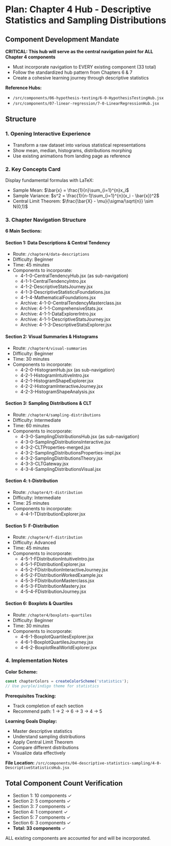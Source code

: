 # Plan: Chapter 4 Hub - Descriptive Statistics and Sampling Distributions

## Component Development Mandate

**CRITICAL: This hub will serve as the central navigation point for ALL Chapter 4 components**
- Must incorporate navigation to EVERY existing component (33 total)
- Follow the standardized hub pattern from Chapters 6 & 7
- Create a cohesive learning journey through descriptive statistics

**Reference Hubs:**
- `/src/components/06-hypothesis-testing/6-0-HypothesisTestingHub.jsx`
- `/src/components/07-linear-regression/7-0-LinearRegressionHub.jsx`

## Structure

### 1. Opening Interactive Experience
- Transform a raw dataset into various statistical representations
- Show mean, median, histograms, distributions morphing
- Use existing animations from landing page as reference

### 2. Key Concepts Card
Display fundamental formulas with LaTeX:
- Sample Mean: $\bar{x} = \frac{1}{n}\sum_{i=1}^{n}x_i$
- Sample Variance: $s^2 = \frac{1}{n-1}\sum_{i=1}^{n}(x_i - \bar{x})^2$
- Central Limit Theorem: $\frac{\bar{X} - \mu}{\sigma/\sqrt{n}} \sim N(0,1)$

### 3. Chapter Navigation Structure

**6 Main Sections:**

#### Section 1: Data Descriptions & Central Tendency
- Route: `/chapter4/data-descriptions`
- Difficulty: Beginner
- Time: 45 minutes
- Components to incorporate:
  - 4-1-0-CentralTendencyHub.jsx (as sub-navigation)
  - 4-1-1-CentralTendencyIntro.jsx
  - 4-1-2-DescriptiveStatsJourney.jsx
  - 4-1-3-DescriptiveStatisticsFoundations.jsx
  - 4-1-4-MathematicalFoundations.jsx
  - Archive: 4-1-0-CentralTendencyMasterclass.jsx
  - Archive: 4-1-1-ComprehensiveStats.jsx
  - Archive: 4-1-1-DataExplorerIntro.jsx
  - Archive: 4-1-1-DescriptiveStatsJourney.jsx
  - Archive: 4-1-3-DescriptiveStatsExplorer.jsx

#### Section 2: Visual Summaries & Histograms
- Route: `/chapter4/visual-summaries`
- Difficulty: Beginner
- Time: 30 minutes
- Components to incorporate:
  - 4-2-0-HistogramHub.jsx (as sub-navigation)
  - 4-2-1-HistogramIntuitiveIntro.jsx
  - 4-2-1-HistogramShapeExplorer.jsx
  - 4-2-2-HistogramInteractiveJourney.jsx
  - 4-2-3-HistogramShapeAnalysis.jsx

#### Section 3: Sampling Distributions & CLT
- Route: `/chapter4/sampling-distributions`
- Difficulty: Intermediate
- Time: 60 minutes
- Components to incorporate:
  - 4-3-0-SamplingDistributionsHub.jsx (as sub-navigation)
  - 4-3-0-SamplingDistributionsInteractive.jsx
  - 4-3-2-CLTProperties-merged.jsx
  - 4-3-2-SamplingDistributionsProperties-impl.jsx
  - 4-3-2-SamplingDistributionsTheory.jsx
  - 4-3-3-CLTGateway.jsx
  - 4-3-4-SamplingDistributionsVisual.jsx

#### Section 4: t-Distribution
- Route: `/chapter4/t-distribution`
- Difficulty: Intermediate
- Time: 25 minutes
- Components to incorporate:
  - 4-4-1-TDistributionExplorer.jsx

#### Section 5: F-Distribution
- Route: `/chapter4/f-distribution`
- Difficulty: Advanced
- Time: 45 minutes
- Components to incorporate:
  - 4-5-1-FDistributionIntuitiveIntro.jsx
  - 4-5-1-FDistributionExplorer.jsx
  - 4-5-2-FDistributionInteractiveJourney.jsx
  - 4-5-2-FDistributionWorkedExample.jsx
  - 4-5-3-FDistributionMasterclass.jsx
  - 4-5-3-FDistributionMastery.jsx
  - 4-5-4-FDistributionJourney.jsx

#### Section 6: Boxplots & Quartiles
- Route: `/chapter4/boxplots-quartiles`
- Difficulty: Beginner
- Time: 30 minutes
- Components to incorporate:
  - 4-6-1-BoxplotQuartilesExplorer.jsx
  - 4-6-1-BoxplotQuartilesJourney.jsx
  - 4-6-2-BoxplotRealWorldExplorer.jsx

### 4. Implementation Notes

**Color Scheme:**
```javascript
const chapterColors = createColorScheme('statistics');
// Use purple/indigo theme for statistics
```

**Prerequisites Tracking:**
- Track completion of each section
- Recommend path: 1 → 2 → 6 → 3 → 4 → 5

**Learning Goals Display:**
- Master descriptive statistics
- Understand sampling distributions
- Apply Central Limit Theorem
- Compare different distributions
- Visualize data effectively

**File Location:** `/src/components/04-descriptive-statistics-sampling/4-0-DescriptiveStatisticsHub.jsx`

## Total Component Count Verification
- Section 1: 10 components ✓
- Section 2: 5 components ✓
- Section 3: 7 components ✓
- Section 4: 1 component ✓
- Section 5: 7 components ✓
- Section 6: 3 components ✓
- **Total: 33 components** ✓

ALL existing components are accounted for and will be incorporated.